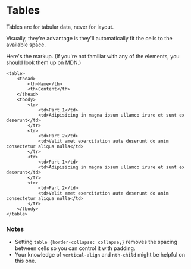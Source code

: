 # Tables

Tables are for tabular data, never for layout.

Visually, they're advantage is they'll automatically fit the cells to the available space.

Here's the markup. (If you're not familiar with any of the elements, you should look them up on MDN.)

    <table>
        <thead>
            <th>Name</th>
            <th>Content</th>
        </thead>
        <tbody>
            <tr>
                <td>Part 1</td>
                <td>Adipisicing in magna ipsum ullamco irure et sunt ex deserunt</td>
            </tr>
            <tr>
                <td>Part 2</td>
                <td>Velit amet exercitation aute deserunt do anim consectetur aliqua nulla</td>
            </tr>
            <tr>
                <td>Part 1</td>
                <td>Adipisicing in magna ipsum ullamco irure et sunt ex deserunt</td>
            </tr>
            <tr>
                <td>Part 2</td>
                <td>Velit amet exercitation aute deserunt do anim consectetur aliqua nulla</td>
            </tr>
        </tbody>
    </table>


### Notes
* Setting `table {border-collapse: collapse;}` removes the spacing between cells so you can control it with padding.
* Your knowledge of `vertical-align` and `nth-child` might be helpful on this one.